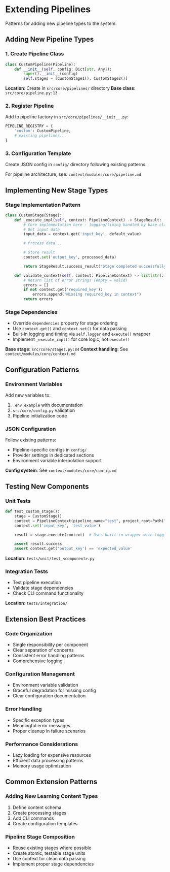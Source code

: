 # Extending Pipelines

Patterns for adding new pipeline types to the system.

## Adding New Pipeline Types

### 1. Create Pipeline Class
```python
class CustomPipeline(Pipeline):
    def __init__(self, config: Dict[str, Any]):
        super().__init__(config)
        self.stages = [CustomStage1(), CustomStage2()]
```

**Location**: Create in `src/core/pipelines/` directory
**Base class**: `src/core/pipeline.py:13`

### 2. Register Pipeline
Add to pipeline factory in `src/core/pipelines/__init__.py`:
```python
PIPELINE_REGISTRY = {
    'custom': CustomPipeline,
    # existing pipelines...
}
```

### 3. Configuration Template
Create JSON config in `config/` directory following existing patterns.

For pipeline architecture, see: `context/modules/core/pipeline.md`

## Implementing New Stage Types

### Stage Implementation Pattern
```python
class CustomStage(Stage):
    def _execute_impl(self, context: PipelineContext) -> StageResult:
        # Core implementation here - logging/timing handled by base class
        # Get input data
        input_data = context.get('input_key', default_value)

        # Process data...

        # Store result
        context.set('output_key', processed_data)

        return StageResult.success_result("Stage completed successfully")

    def validate_context(self, context: PipelineContext) -> list[str]:
        # Return list of error strings (empty = valid)
        errors = []
        if not context.get('required_key'):
            errors.append("Missing required_key in context")
        return errors
```

### Stage Dependencies
- Override `dependencies` property for stage ordering
- Use `context.get()` and `context.set()` for data passing
- Built-in logging and timing via `self.logger` and `execute()` wrapper
- Implement `_execute_impl()` for core logic, not `execute()`

**Base stage**: `src/core/stages.py:84`
**Context handling**: See `context/modules/core/context.md`

## Configuration Patterns

### Environment Variables
Add new variables to:
1. `.env.example` with documentation
2. `src/core/config.py` validation
3. Pipeline initialization code

### JSON Configuration
Follow existing patterns:
- Pipeline-specific configs in `config/`
- Provider settings in dedicated sections
- Environment variable interpolation support

**Config system**: See `context/modules/core/config.md`

## Testing New Components

### Unit Tests
```python
def test_custom_stage():
    stage = CustomStage()
    context = PipelineContext(pipeline_name="test", project_root=Path("/tmp"))
    context.set('input_key', 'test_value')

    result = stage.execute(context)  # Uses built-in wrapper with logging/timing

    assert result.success
    assert context.get('output_key') == 'expected_value'
```

**Location**: `tests/unit/test_<component>.py`

### Integration Tests
- Test pipeline execution
- Validate stage dependencies
- Check CLI command functionality

**Location**: `tests/integration/`

## Extension Best Practices

### Code Organization
- Single responsibility per component
- Clear separation of concerns
- Consistent error handling patterns
- Comprehensive logging

### Configuration Management
- Environment variable validation
- Graceful degradation for missing config
- Clear configuration documentation

### Error Handling
- Specific exception types
- Meaningful error messages
- Proper cleanup in failure scenarios

### Performance Considerations
- Lazy loading for expensive resources
- Efficient data processing patterns
- Memory usage optimization

## Common Extension Patterns

### Adding New Learning Content Types
1. Define content schema
2. Create processing stages
3. Add CLI commands
4. Create configuration templates

### Pipeline Stage Composition
- Reuse existing stages where possible
- Create atomic, testable stage units
- Use context for clean data passing
- Implement proper stage dependencies
